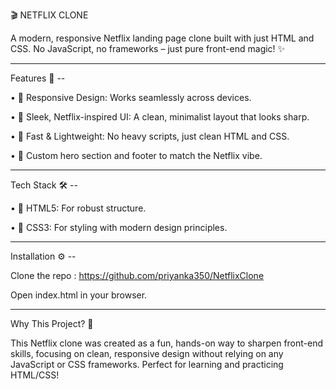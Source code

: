 🎬 NETFLIX CLONE


A modern, responsive Netflix landing page clone built with just HTML and CSS. No JavaScript, no frameworks – just pure front-end magic! ✨

-----------------------------------------------------------------------------------------------------------------------------
Features 🌟 --

•	 📱 Responsive Design: Works seamlessly across devices.

•	 🎨 Sleek, Netflix-inspired UI: A clean, minimalist layout that looks sharp.

•	 🚀 Fast & Lightweight: No heavy scripts, just clean HTML and CSS.

•	 🌈 Custom hero section and footer to match the Netflix vibe.

-----------------------------------------------------------------------------------------------------------------------------
Tech Stack 🛠️ --

•	 🧱 HTML5: For robust structure.

•	 🎨 CSS3: For styling with modern design principles.

-----------------------------------------------------------------------------------------------------------------------------
Installation ⚙️ --

Clone the repo :
https://github.com/priyanka350/NetflixClone

Open index.html in your browser.

-----------------------------------------------------------------------------------------------------------------------------
Why This Project? 🤔

This Netflix clone was created as a fun, hands-on way to sharpen front-end skills, focusing on clean, responsive design without relying on any JavaScript or CSS frameworks. Perfect for learning and practicing HTML/CSS!

